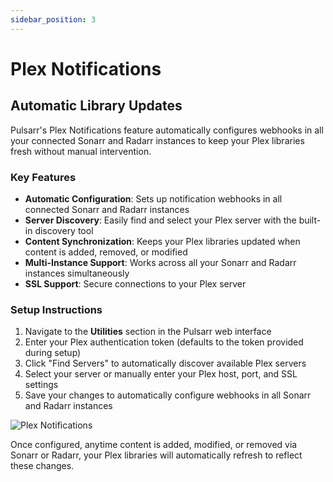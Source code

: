 ```yaml
---
sidebar_position: 3
---
```


# Plex Notifications

## Automatic Library Updates

Pulsarr's Plex Notifications feature automatically configures webhooks in all your connected Sonarr and Radarr instances to keep your Plex libraries fresh without manual intervention.

### Key Features

- **Automatic Configuration**: Sets up notification webhooks in all connected Sonarr and Radarr instances
- **Server Discovery**: Easily find and select your Plex server with the built-in discovery tool
- **Content Synchronization**: Keeps your Plex libraries updated when content is added, removed, or modified
- **Multi-Instance Support**: Works across all your Sonarr and Radarr instances simultaneously
- **SSL Support**: Secure connections to your Plex server

### Setup Instructions

1. Navigate to the **Utilities** section in the Pulsarr web interface
2. Enter your Plex authentication token (defaults to the token provided during setup)
3. Click "Find Servers" to automatically discover available Plex servers
4. Select your server or manually enter your Plex host, port, and SSL settings
5. Save your changes to automatically configure webhooks in all Sonarr and Radarr instances

![Plex Notifications](/img/Plex-Notifications.png)

Once configured, anytime content is added, modified, or removed via Sonarr or Radarr, your Plex libraries will automatically refresh to reflect these changes.